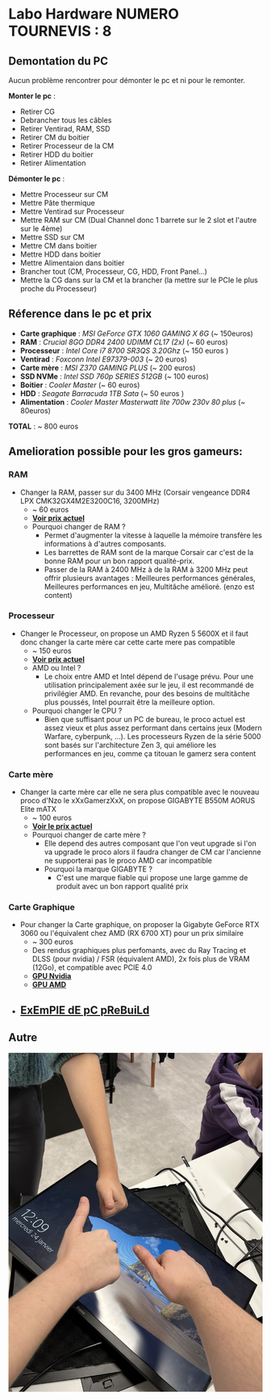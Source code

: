 # Labo Hardware NUMERO TOURNEVIS : 8
## Demontation du PC 
Aucun problème rencontrer pour démonter le pc et ni pour le remonter.  

**Monter le pc** :
- Retirer CG
- Debrancher tous les câbles
- Retirer Ventirad, RAM, SSD
- Retirer CM du boitier 
- Retirer Processeur de la CM
- Retirer HDD du boitier 
- Retirer Alimentation 

**Démonter le pc** :

- Mettre Processeur sur CM
- Mettre Pâte thermique
- Mettre Ventirad sur Processeur 
- Mettre RAM sur CM (Dual Channel donc 1 barrete sur le 2 slot et l'autre sur le 4ème)
- Mettre SSD sur CM
- Mettre CM dans boitier 
- Mettre HDD dans boitier 
- Mettre Alimentaion dans boitier 
- Brancher tout (CM, Processeur, CG, HDD, Front Panel...)
- Mettre la CG dans sur la CM et la brancher (la mettre sur le PCIe le plus proche du Processeur)

## Réference dans le pc et prix 

- **Carte graphique** : *MSI GeForce GTX 1060 GAMING X 6G* (~ 150euros)
- **RAM** : *Crucial 8GO DDR4 2400 UDIMM CL17 (2x)* (~ 60 euros)
- **Processeur** : *Intel Core i7 8700 SR3QS 3.20Ghz* (~ 150 euros )
- **Ventirad** : *Foxconn Intel E97379-003* (~ 20 euros) 
- **Carte mère** : *MSI Z370 GAMING PLUS* (~ 200 euros)
- **SSD NVMe** : *Intel SSD 760p SERIES 512GB* (~ 100 euros)
- **Boitier** : *Cooler Master* (~ 60 euros)
- **HDD** : *Seagate Barracuda 1TB Sata* (~ 50 euros )
- **Alimentation** : *Cooler Master Masterwatt lite 700w 230v 80 plus* (~ 80euros)

**TOTAL** : ~ 800 euros 

## **Amelioration possible pour les gros gameurs:**
### **RAM**
- Changer la RAM, passer sur du 3400 MHz (Corsair vengeance DDR4 LPX CMK32GX4M2E3200C16, 3200MHz)
    - ~ 60 euros 
    - **[Voir prix actuel](https://www.amazon.fr/Corsair-Vengeance-32GB-2x16GB-3200MHz/dp/B07RW6Z692/ref=asc_df_B07RW6Z692/?tag=googshopfr-21&linkCode=df0&hvadid=354049648739&hvpos=&hvnetw=g&hvrand=10575421381866665064&hvpone=&hvptwo=&hvqmt=&hvdev=c&hvdvcmdl=&hvlocint=&hvlocphy=9055289&hvtargid=pla-777117801055&psc=1&mcid=065cb5587bf9356bb095b3f3ce47fac5&tag=&ref=&adgrpid=69466803337&hvpone=&hvptwo=&hvadid=354049648739&hvpos=&hvnetw=g&hvrand=10575421381866665064&hvqmt=&hvdev=c&hvdvcmdl=&hvlocint=&hvlocphy=9055289&hvtargid=pla-777117801055)**
    - Pourquoi changer de RAM ? 
        - Permet d'augmenter la vitesse à laquelle la mémoire transfère les informations à d'autres composants. 
        - Les barrettes de RAM sont de la marque Corsair car c'est de la bonne RAM pour un bon rapport qualité-prix.
        - Passer de la RAM à 2400 MHz à de la RAM à 3200 MHz peut offrir plusieurs avantages : Meilleures performances générales, Meilleures performances en jeu, Multitâche amélioré. (enzo est content)

### **Processeur**
- Changer le Processeur, on propose un AMD Ryzen 5 5600X et il faut donc changer la carte mère car cette carte mere pas compatible 
    -  ~ 150 euros 
    - [**Voir prix actuel**](https://www.amazon.fr/AMD-Ryzen-5600-Ventilateur-Stealth/dp/B09VCHR1VH?source=ps-sl-shoppingads-lpcontext&ref_=fplfs&psc=1&smid=AWEGLVLQBLR49)
    - AMD ou Intel ? 
        - Le choix entre AMD et Intel dépend de l'usage prévu. Pour une utilisation principalement axée sur le jeu, il est recommandé de privilégier AMD. En revanche, pour des besoins de multitâche plus poussés, Intel pourrait être la meilleure option.
    -  Pourquoi changer le CPU ? 
        - Bien que suffisant pour un PC de bureau, le proco actuel est assez vieux et plus assez performant dans certains jeux (Modern Warfare, cyberpunk, ...). Les processeurs Ryzen de la série 5000 sont basés sur l'architecture Zen 3, qui améliore les performances en jeu, comme ça titouan le gamerz sera content
 ### **Carte mère**           
- Changer la carte mère car elle ne sera plus compatible avec le nouveau proco d'Nzo le xXxGamerzXxX, on propose GIGABYTE B550M AORUS Elite mATX
    - ~ 100 euros
    - **[Voir le prix actuel](https://www.amazon.fr/GIGABYTE-B550M-AORUS-ELITE-Elite/dp/B08BN8VD23/ref=asc_df_B08BN8VD23/?tag=googshopfr-21&linkCode=df0&hvadid=454928501953&hvpos=&hvnetw=g&hvrand=3918852161230709057&hvpone=&hvptwo=&hvqmt=&hvdev=c&hvdvcmdl=&hvlocint=&hvlocphy=9055289&hvtargid=pla-944675107569&psc=1&mcid=76972dcf9e073b3e8bb7172185c1c74e)**
    - Pourquoi changer de carte mère ?   
        - Elle depend des autres composant que l'on veut upgrade si l'on va upgrade le proco alors il faudra changer de CM car l'ancienne ne supporterai pas le proco AMD car incompatible
        - Pourquoi la marque GIGABYTE ? 
            - C'est une marque fiable qui propose une large gamme de produit avec un bon rapport qualité prix 
### **Carte Graphique**
- Pour changer la Carte graphique, on proposer la Gigabyte GeForce RTX 3060 ou l'équivalent chez AMD (RX 6700 XT) pour un prix similaire
    - ~ 300 euros
    - Des rendus graphiques plus perfomants, avec du Ray Tracing et DLSS (pour nvidia) / FSR (équivalent AMD), 2x fois plus de VRAM (12Go), et compatible avec PCIE 4.0
    - **[GPU Nvidia](https://www.ldlc.com/fiche/PB00446479.html)**
    - **[GPU AMD](https://www.topachat.com/pages/detail2_cat_est_micro_puis_rubrique_est_wgfx_pcie_puis_ref_est_in20008379.html#gshop)**
- ## [ExEmPlE dE pC pReBuiLd](https://9.999999999999999999999999999999999999999999999999999999.ovh/)
## Autre


![imageux](/IMG_6035.jpg)

